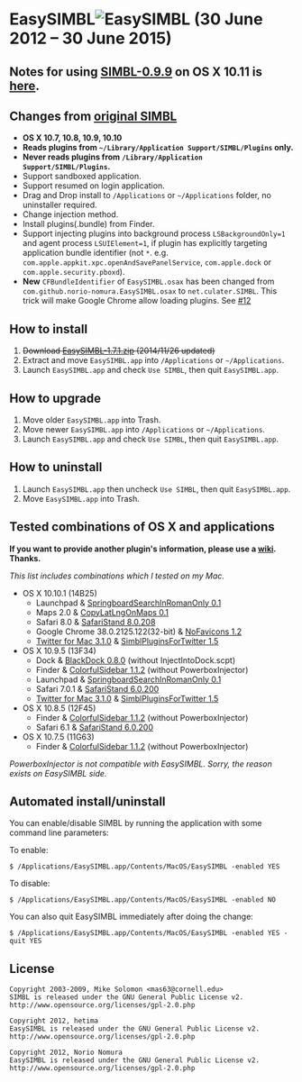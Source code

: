 EasySIMBL![EasySIMBL](https://github.com/norio-nomura/EasySIMBL/raw/master/icon.iconset/icon_32x32@2x.png)  (30 June 2012 – 30 June 2015)
====================================
Notes for using [SIMBL-0.9.9](http://www.culater.net/software/SIMBL/SIMBL.php) on OS X 10.11 is [here](https://github.com/norio-nomura/EasySIMBL/issues/26#issuecomment-117028426).
---------------------------


Changes from [original SIMBL](http://www.culater.net/software/SIMBL/SIMBL.php)
---------------------------
- **OS X 10.7, 10.8, 10.9, 10.10**
- **Reads plugins from `~/Library/Application Support/SIMBL/Plugins` only.**
- **Never reads plugins from `/Library/Application Support/SIMBL/Plugins`.**
- Support sandboxed application.
- Support resumed on login application.
- Drag and Drop install to `/Applications` or `~/Applications` folder, no uninstaller required.
- Change injection method.
- Install plugins(.bundle) from Finder.
- Support injecting plugins into background process `LSBackgroundOnly=1` and agent process `LSUIElement=1`, if plugin has explicitly targeting application bundle identifier (not `*`. e.g. `com.apple.appkit.xpc.openAndSavePanelService`, `com.apple.dock` or `com.apple.security.pboxd`).
- **New** `CFBundleIdentifier` of `EasySIMBL.osax` has been changed from `com.github.norio-nomura.EasySIMBL.osax` to `net.culater.SIMBL`. This trick will make Google Chrome allow loading plugins. See [#12](https://github.com/norio-nomura/EasySIMBL/issues/12)

How to install
--------------
1. ~~Download [EasySIMBL-1.7.1.zip](http://github.com/norio-nomura/EasySIMBL/releases/download/EasySIMBL-1.7.1/EasySIMBL-1.7.1.zip) (2014/11/26 updated)~~
2. Extract and move `EasySIMBL.app` into `/Applications` or `~/Applications`.
3. Launch `EasySIMBL.app` and check `Use SIMBL`, then quit `EasySIMBL.app`.

How to upgrade
--------------
1. Move older `EasySIMBL.app` into Trash.
2. Move newer `EasySIMBL.app` into `/Applications` or `~/Applications`.
3. Launch `EasySIMBL.app` and check `Use SIMBL`, then quit `EasySIMBL.app`.

How to uninstall
----------------
1. Launch `EasySIMBL.app` then uncheck `Use SIMBL`, then quit `EasySIMBL.app`.
2. Move `EasySIMBL.app` into Trash.

Tested combinations of OS X and applications
--------------------------------------------
**If you want to provide another plugin's information, please use a [wiki](https://github.com/norio-nomura/EasySIMBL/wiki/Reports-by-users). Thanks.**

*This list includes combinations which I tested on my Mac.*

- OS X 10.10.1 (14B25)
    - Launchpad & [SpringboardSearchInRomanOnly 0.1](https://github.com/norio-nomura/SpringboardSearchInRomanOnly)
    - Maps 2.0 & [CopyLatLngOnMaps 0.1](https://github.com/norio-nomura/CopyLatLngOnMaps)
    - Safari 8.0 & [SafariStand 8.0.208](https://github.com/hetima/SafariStand)
    - Google Chrome 38.0.2125.122(32-bit) & [NoFavicons 1.2](https://github.com/michaelphines/NoFavicons)
    - [Twitter for Mac 3.1.0](https://itunes.apple.com/jp/app/twitter/id409789998?mt=12) & [SimblPluginsForTwitter 1.5](https://github.com/norio-nomura/SimblPluginsForTwitter)
- OS X 10.9.5 (13F34)
    - Dock & [BlackDock 0.8.0](http://cooviewerzoom.web.fc2.com/blackdock.html) (without InjectIntoDock.scpt)
    - Finder & [ColorfulSidebar 1.1.2](http://cooviewerzoom.web.fc2.com/colorfulsidebar.html) (without PowerboxInjector)
    - Launchpad & [SpringboardSearchInRomanOnly 0.1](https://github.com/norio-nomura/SpringboardSearchInRomanOnly)
    - Safari 7.0.1 & [SafariStand 6.0.200](https://github.com/hetima/SafariStand)
    - [Twitter for Mac 3.1.0](https://itunes.apple.com/jp/app/twitter/id409789998?mt=12) & [SimblPluginsForTwitter 1.5](https://github.com/norio-nomura/SimblPluginsForTwitter)
- OS X 10.8.5 (12F45)
    - Finder & [ColorfulSidebar 1.1.2](http://cooviewerzoom.web.fc2.com/colorfulsidebar.html) (without PowerboxInjector)
    - Safari 6.1 & [SafariStand 6.0.200](https://github.com/hetima/SafariStand)
- OS X 10.7.5 (11G63)
    - Finder & [ColorfulSidebar 1.1.2](http://cooviewerzoom.web.fc2.com/colorfulsidebar.html) (without PowerboxInjector)

_PowerboxInjector is not compatible with EasySIMBL. Sorry, the reason exists on EasySIMBL side._

Automated install/uninstall
---------------------------

You can enable/disable SIMBL by running the application with some command line parameters:

To enable:
```
$ /Applications/EasySIMBL.app/Contents/MacOS/EasySIMBL -enabled YES
```

To disable:
```
$ /Applications/EasySIMBL.app/Contents/MacOS/EasySIMBL -enabled NO
```

You can also quit EasySIMBL immediately after doing the change: 
```
$ /Applications/EasySIMBL.app/Contents/MacOS/EasySIMBL -enabled YES -quit YES
```

License
-------
	Copyright 2003-2009, Mike Solomon <mas63@cornell.edu>
	SIMBL is released under the GNU General Public License v2.
	http://www.opensource.org/licenses/gpl-2.0.php
	
	Copyright 2012, hetima
	EasySIMBL is released under the GNU General Public License v2.
	http://www.opensource.org/licenses/gpl-2.0.php
	
	Copyright 2012, Norio Nomura
	EasySIMBL is released under the GNU General Public License v2.
	http://www.opensource.org/licenses/gpl-2.0.php
